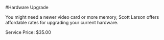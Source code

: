#Hardware Upgrade

You might need a newer video card or more memory, Scott Larson offers affordable rates for upgrading your current hardware.

Service Price: $35.00
